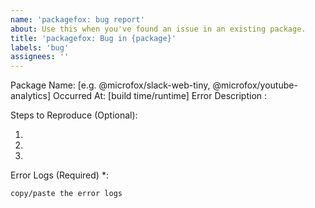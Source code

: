 ```yaml
---
name: 'packagefox: bug report'
about: Use this when you've found an issue in an existing package.
title: 'packagefox: Bug in {package}'
labels: 'bug'
assignees: ''
---
```


Package Name: [e.g. @microfox/slack-web-tiny, @microfox/youtube-analytics]
Occurred At: [build time/runtime]
Error Description :

Steps to Reproduce (Optional):

1.
2.
3.

Error Logs (Required) \*:

```
copy/paste the error logs
```
